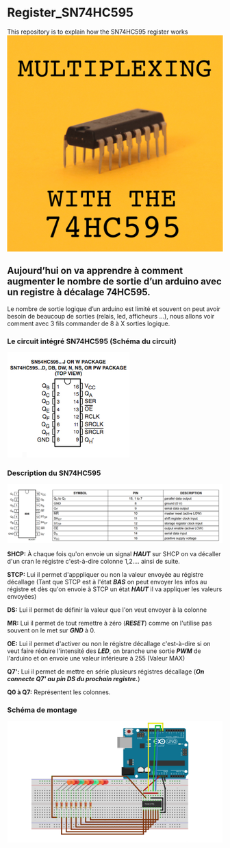 # Register_SN74HC595
This repository is to explain how the SN74HC595 register works
![img](Assets/accueil.jpg)

## Aujourd’hui on va apprendre à comment augmenter le nombre de sortie d’un arduino avec un registre à décalage 74HC595.
Le nombre de sortie logique d’un arduino est limité et souvent on peut avoir besoin de beaucoup de sorties (relais, led, afficheurs …), nous allons voir comment avec 3 fils commander de 8 à X sorties logique.

### Le circuit intégré SN74HC595 (Schéma du circuit)
![img](Assets/intégré.jpg)

### Description du SN74HC595
![img](Assets/RegistreDecallageDoc.png)

**SHCP:**  À chaque fois qu'on envoie un signal ***HAUT*** sur SHCP on va décaller d'un cran le régistre c'est-à-dire colonne 1,2.... ainsi de suite.

**STCP:**  Lui il permet d'apppliquer ou non la valeur envoyée au régistre décallage (Tant que STCP est à l'état ***BAS*** on peut envoyer les infos au régistre et dès qu'on envoie à STCP un état ***HAUT*** il va appliquer les valeurs envoyées)

**DS:**  Lui il permet de définir la valeur que l'on veut envoyer à la colonne

**MR:**  Lui il permet de tout remettre à zéro (***RESET***) comme on l'utilise pas souvent on le met sur ***GND*** à 0.

**OE:**  Lui il permet d'activer ou non le régistre décallage c'est-à-dire si on veut faire réduire l'intensité des ***LED***, on branche une sortie ***PWM*** de l'arduino et on envoie une valeur inférieure à 255 (Valeur MAX)

**Q7':**  Lui il permet de mettre en série plusieurs régistres décallage (***On connecte Q7' au pin DS du prochain registre.***)

**Q0 à Q7:**  Représentent les colonnes.

### Schéma de montage
![img](Assets/circuit_final.png)
